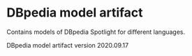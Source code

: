 # DBpedia model artifact 
Contains models of DBpedia Spotlight for different languages.

DBpedia model artifact version 2020.09.17
